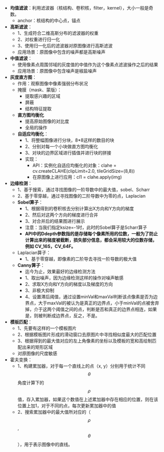 - **均值滤波**：利用滤波器（核结构、卷积核，filter，kernel），大小一般是奇数。
  - anchor：核结构的中心点，锚点
- **高斯滤波**：
  - 1、生成符合二维高斯分布的滤波器的权重
  - 2、对权重进行归一化
  - 3、使用归一化后的滤波器对原图像进行高斯滤波
  - 应用场景：原图像中包含的噪声都是高斯噪声
- **中值滤波**：
  - 使用像素点周围邻域的灰度值的中值作为这个像素点滤波操作之后的结果
  - 应用场景：原图像中包含噪声是椒盐噪声
- **灰度直方图**：
  - 作用：观察图像中像素强弱分布状况
  - 掩膜（mask、蒙版）：
    - 提取感兴趣的区域
    - 屏蔽
    - 结构特征提取
  - **直方图均衡化**
    - 提高原始图像的对比度
    - 全局的操作
  - **自适应均衡化**：
    - 1、将整幅图像进行分块，8*8这样的数目的块
    - 2、分别对每一个小块做直方图均衡化
    - 3、对块的边界区域进行插值并进行块的拼接
    - 实现：
      - API：实例化自适应均衡化的对象：clahe = cv.createCLAHE(clipLimit=2.0, tileGridSize=(8,8))
      - 在原图像上进行应用：cl1 = clahe.apply(img)
- **边缘检测**：
  - 1、基于搜索，通过寻找图像的一阶导数中的最大值，sobel、Scharr
  - 2、基于零穿越，通过寻找图像的二阶导数中为零的点，Laplacian
  - **Sobel算子**：
    - 1、根据得到的卷积核去分别计算出X方向和Y方向的梯度
    - 2、然后对这两个方向的梯度进行合并
    - 3、对合并后的结果图进行展示
    - 注意：当我们指定ksize=-1时，此时的Sobel算子是Scharr算子
    - **API中的Ddepth参数指的是存储每个像素所用的位数，一般为了防止计算出来的梯度被截断，损失部分信息，都会采用较大的位数存储，例如 CV_16S，CV_64F。**
  - Laplacian算子：
    - 1、基于零穿越，即像素的二阶导去寻找一阶导数的极大值
  - **Canny算子**：
    - 迄今为止，效果最好的边缘检测方法
    - 1、取出噪声，因为边缘检测这样的操作对噪声敏感
    - 2、求取X方向和Y方向的梯度以及梯度的方向
    - 3、非极大抑制
    - 4、设置滞后阈值，通过设置minVal和maxVal判断该点像素是否为边界点，大于maxVal的被认为是真正的边界点，小于minVal的点被舍弃掉，介于这两个阈值之间的点，判断是否和真正的边界点相连，如果是，则被判断成边界点，反之，不是。
- **模板匹配**：
  - 1、先要有这样的一个模板图片
  - 2、根据模板图片形成的滑动窗口去原图片中寻找相似度最大的匹配位置
  - 3、根据得到的最大值对应的左上角像素的坐标以及模板的宽和高绘制匹配出来的矩形区域
  - 对原图像的尺度敏感
- 霍夫变换：
  - 1、构建累加器，对于每一个直线上的点（x, y）分别用于统计不同 $$\theta$$ 角度计算下的 $$\rho$$ 值，存入累加器，如果这个数值在上述累加器中存在相应的位置，则在该位置上加1，对于不同的点，每次更新累加器中的值
  - 2、搜索累加器中的最大值所对应的（$$\rho$$, $$\theta$$），用于表示图像中的直线。